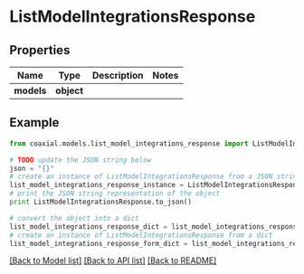 # ListModelIntegrationsResponse


## Properties
Name | Type | Description | Notes
------------ | ------------- | ------------- | -------------
**models** | **object** |  | 

## Example

```python
from coaxial.models.list_model_integrations_response import ListModelIntegrationsResponse

# TODO update the JSON string below
json = "{}"
# create an instance of ListModelIntegrationsResponse from a JSON string
list_model_integrations_response_instance = ListModelIntegrationsResponse.from_json(json)
# print the JSON string representation of the object
print ListModelIntegrationsResponse.to_json()

# convert the object into a dict
list_model_integrations_response_dict = list_model_integrations_response_instance.to_dict()
# create an instance of ListModelIntegrationsResponse from a dict
list_model_integrations_response_form_dict = list_model_integrations_response.from_dict(list_model_integrations_response_dict)
```
[[Back to Model list]](../README.md#documentation-for-models) [[Back to API list]](../README.md#documentation-for-api-endpoints) [[Back to README]](../README.md)


